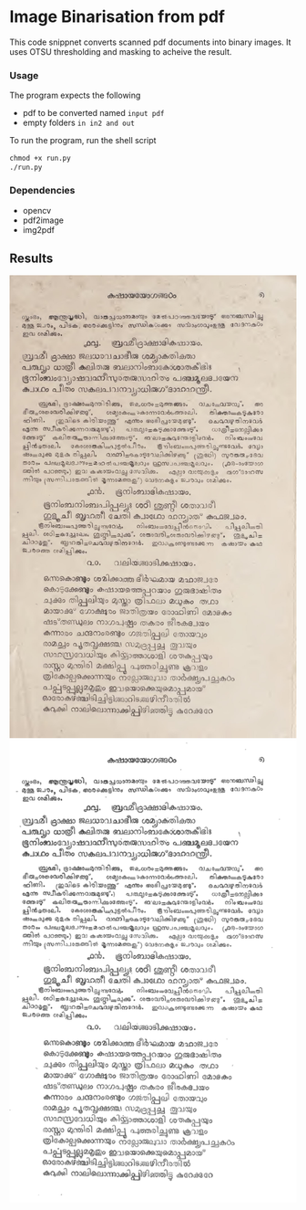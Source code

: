 # Image Binarisation from pdf

This code snippnet converts scanned pdf documents into binary images. 
It uses OTSU thresholding and masking to acheive the result. 

### Usage

The program expects the following
  - pdf to be converted named ```input pdf```
  - empty folders ```in in2 and out```
  
 To run the program, run the shell script 
 
 ``` 
 chmod +x run.py
 ./run.py
 
 ```
 
 ### Dependencies 
 
  - opencv
  - pdf2image
  - img2pdf

## Results

![input](in/01-025.jpg "input image") ![output image](out/01-025.jpg "output image")
